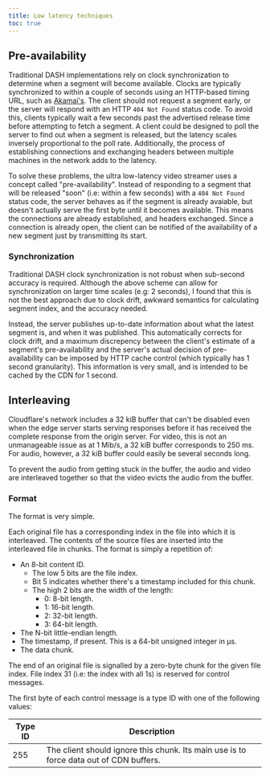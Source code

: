```yaml
---
title: Low latency techniques
toc: true
---
```



## Pre-availability

Traditional DASH implementations rely on clock synchronization to determine when a segment will become available. Clocks
are typically synchronized to within a couple of seconds using an HTTP-based timing URL, such as
[Akamai's](https://time.akamai.com/?iso). The client should not request a segment early, or the server will respond with
an HTTP `404 Not Found` status code. To avoid this, clients typically wait a few seconds past the advertised release
time before attempting to fetch a segment. A client could be designed to poll the server to find out when a segment is
released, but the latency scales inversely proportional to the poll rate. Additionally, the process of establishing
connections and exchanging headers  between multiple machines in the network adds to the latency.

To solve these problems, the ultra low-latency video streamer uses a concept called "pre-availability". Instead of
responding to a segment that will be released "soon" (i.e: within a few seconds) with a `404 Not Found` status code, the
server behaves as if the segment is already avaiable, but doesn't actually serve the first byte until it becomes
available. This means the connections are already established, and headers exchanged. Since a connection is already
open, the client can be notified of the availability of a new segment just by transmitting its start.


### Synchronization

Traditional DASH clock synchronization is not robust when sub-second accuracy is required. Although the above scheme
can allow for synchronization on larger time scales (e.g: 2 seconds), I found that this is not the best approach due to
clock drift, awkward semantics for calculating segment index, and the accuracy needed.

Instead, the server publishes up-to-date information about what the latest segment is, and when it was published. This
automatically corrects for clock drift, and a maximum discrepency between the client's estimate of a segment's
pre-availability and the server's actual decision of pre-availability can be imposed by HTTP cache control (which
typically has 1 second granularity). This information is very small, and is intended to be cached by the CDN for 1
second.


## Interleaving

Cloudflare's network includes a 32 kiB buffer that can't be disabled even when the edge server starts serving responses
before it has received the complete response from the origin server. For video, this is not an unmanageable issue as at
1 Mib/s, a 32 kiB buffer corresponds to 250 ms. For audio, however, a 32 kiB buffer could easily be several seconds
long.

To prevent the audio from getting stuck in the buffer, the audio and video are interleaved together so that the video
evicts the audio from the buffer.

### Format

The format is very simple.

Each original file has a corresponding index in the file into which it is interleaved. The contents of the source files
are inserted into the interleaved file in chunks. The format is simply a repetition of:

 - An 8-bit content ID.
    - The low 5 bits are the file index.
    - Bit 5 indicates whether there's a timestamp included for this chunk.
    - The high 2 bits are the width of the length:
      - 0: 8-bit length.
      - 1: 16-bit length.
      - 2: 32-bit length.
      - 3: 64-bit length.
 - The N-bit little-endian length.
 - The timestamp, if present. This is a 64-bit unsigned integer in µs.
 - The data chunk.

The end of an original file is signalled by a zero-byte chunk for the given file index. File index 31 (i.e: the index
with all 1s) is reserved for control messages.

The first byte of each control message is a type ID with one of the following values:

| Type ID | Description                                                                            |
|---------|----------------------------------------------------------------------------------------|
| 255     | The client should ignore this chunk. Its main use is to force data out of CDN buffers. |
